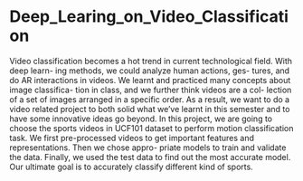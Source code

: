 # Deep_Learing_on_Video_Classification

Video classification becomes a hot trend in current technological field. With deep learn- ing methods, we could analyze human actions, ges- tures, and do AR interactions in videos. We learnt and practiced many concepts about image classifica- tion in class, and we further think videos are a col- lection of a set of images arranged in a specific order. As a result, we want to do a video related project to both solid what we’ve learnt in this semester and to have some innovative ideas go beyond. In this project, we are going to choose the sports videos in UCF101 dataset to perform motion classification task. We first pre-processed videos to get important features and representations. Then we chose appro- priate models to train and validate the data. Finally, we used the test data to find out the most accurate model. Our ultimate goal is to accurately classify different kind of sports.
